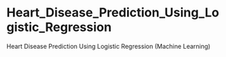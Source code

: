# Heart_Disease_Prediction_Using_Logistic_Regression
Heart Disease Prediction Using Logistic Regression (Machine Learning)
